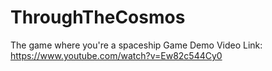 # ThroughTheCosmos
The game where you're a spaceship
 Game Demo Video Link: https://www.youtube.com/watch?v=Ew82c544Cy0
